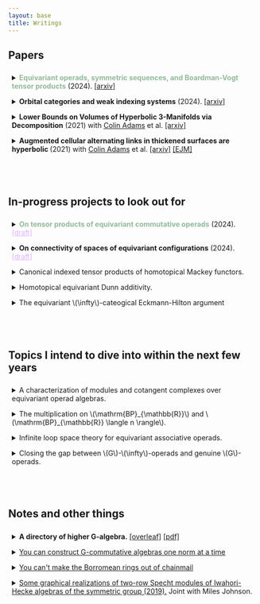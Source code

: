 ```yaml
---
layout: base
title: Writings
---
```


<script type="text/javascript" src="https://cdn.mathjax.org/mathjax/latest/MathJax.js?config=TeX-AMS-MML_HTMLorMML"> </script> 

<style>
details {
  border-radius: 4px;
  padding: 0.5em 0.5em 0;
}

summary {
  margin: -0.5em -0.5em 0;
  padding: 0.5em;
}

details[open] {
  padding: 0.5em;
}

details[open] summary {
  margin-bottom: 0.5em;
}
</style>

## Papers

<details> 
<summary>
	<b style="color:#92b99b;">Equivariant operads, symmetric sequences, and Boardman-Vogt tensor products</b> (2024).
	<a href="https://arxiv.org/abs/2501.02129">[arxiv]</a>
</summary>
	The purpose of this paper is to set the stage to study the homotopy theory of \(G\)-operads and their Boardman-Vogt tensor products.
	The important constructions are the <i> underlying \(G\)-symmetric sequence</i> and the <i>Boardman-Vogt tensor product of \(G\)-operads</i>.
	The important facts are the following:
	<ul>
		<li>
			The underlying \(G\)-symmetric sequence is monadic.
		</li>
		<li>
			There is a well-behaved localizing subcategory of \(G\)-\(d\)-operads (whose structure spaces are \((d-1)\)-truncated), compatible with all of the constructions.
		</li>
		<li>
			The \(\mathcal{O}\)-\(G\)-coefficient systems functor \(\mathcal{O} \mapsto \mathrm{Alg}_{\mathcal{O}}(\mathrm{Coeff}^G\mathcal{C})\) detects equivalences on the base change of the underlying \(G\)-symmetric sequence to \(\mathcal{C}\);
			in particular, evaluation on \(n\)-truncated \(G\)-spaces detects \(n\)-equivalences of \(G\)-operads and evaluation on \(G\)-spaces is conservative. 
		</li>
		<li>
			The equivariant operadic nerve intertwines everything in sight, so it has a conservative right-derived functor; moreover, it's only the coherences that make things annoying, so it's easy to verify that it's an equivalence on one-color \(G\)-1-operads.
		</li>
		<li>
			The Boardman-Vogt tensor product works as you expect it to and intertwines with the Day convolution structure on \(G\)-symmetric monoidal \(\infty\)-categories via the envelope.
		</li>
	</ul>
	This is not yet submitted; <a href="/files/1n_nightly.pdf">click here for v1.5.</a>
</details>

<details>
<summary>
<!--	<b style="color:#92b99b;">On tensor products of equivariant commutative operads</b> (2024). -->
    <b >Orbital categories and weak indexing systems</b> (2024).
    <a href="https://arxiv.org/abs/2409.01377">[arxiv]</a>
</summary>
    This paper is an exposé on weak indexing systems, the combinatorics behind weak \(\mathcal{N}_\infty\) operads. 
</details>

<details> 
<summary> <b>Lower Bounds on Volumes of Hyperbolic 3-Manifolds via Decomposition</b> (2021) with <a href="https://sites.williams.edu/cadams/">Colin Adams</a> et al. 
<a href="https://arxiv.org/abs/2111.06319">[arxiv]</a>
</summary>
<p>
Lower bounds on the volumes of hyperbolic link complements are given via a new construction:
  a <i> bracelet link</i> is a link in \(S^3\) decomposed as a cycle of interconnected tangles, and it is proved that a bracelet link of \(2n\) tangles, such that each individual tangle may be <i>replicated</i> into a hyperbolic bracelet link of \(2n\) copies of the tangle, is hyperbolic, with volume at least the average of the replicated links.
</p>
<p>
  This replication is generalized to arbitrary 3-manifolds via a construction called <i>starbursts</i>, which separate the manifold into <i>pieces</i>, which have a well defined \(2n\)-<i>replicant</i>;
  if the resulting pieces from removing a regular neighborhood of a starburst have hyperbolic replicants, then the 3-manifold is hyperbolic, with volume at least the average of the volumes of the replicants. 
</p>
<p>
  Applications are presented to hyperbolicity of links in thickened surfaces and in the solid torus.
</p>
</details>

<details> <summary> 
	<b>Augmented cellular alternating links in thickened surfaces are hyperbolic </b>(2021) with <a href="https://sites.williams.edu/cadams/">Colin Adams</a> et al.
	<a href="https://arxiv.org/abs/2107.05406">[arxiv]</a>
   	<a href="https://link.springer.com/article/10.1007/s40879-023-00692-3">[EJM]</a>
    </summary>
    Work of <a href="https://arxiv.org/abs/1506.03026v1">Colin Adams</a> concerning hyperbolicity of generalized augmented alternating links in the 3-sphere is extended to hyperbolicity of such links in \(I\)-bundles over a surface other than the Klein bottle or \(\mathbf{RP}^2.\)
  This is used to prove hyperbolicity class of links in thickened orientable surfaces called <i> rubber band links </i>, which are generated by graphs.
  Both lower and upper bounds are provided for the volumes of rubber band links, both depending linearly on the number of edges in the graph.
</details>

<br/><br/>  

## In-progress projects to look out for




<details> 
<summary>
<!--	<b style="color:#92b99b;">On tensor products of equivariant commutative operads</b> (2024). -->
	<b style="color:#92b99b;">On tensor products of equivariant commutative operads</b> (2024).
	<a style="color:#DEB0FF;" href="/files/Ninfty_draft.pdf">[draft]</a>
</summary>
	Our main theorem constructs a unique equivalence \(\mathcal{N}_{I \infty} \otimes \mathcal{N}_{J \infty} \simeq \mathcal{N}_{I \vee J \infty}\).
	It'll come out soon, I promise.
</details>


<details> 
<summary>
<!--	<b style="color:#92b99b;">On tensor products of equivariant commutative operads</b> (2024). -->
	<b>On connectivity of spaces of equivariant configurations</b> (2024).
	<a style="color:#DEB0FF;" href="/files/Conf_draft.pdf">[draft]</a>
</summary>
    This paper is what it says on the tin;
    given \(V\) a real orthogonal \(G\)-representation (which may have no fixed points), we give sharp bounds on connectivity of spaces of \(H\)-equivariant configurations of finite \(H\)-sets in it;
    the upshot is that when \(V\) is large (e.g. it is a \(d\)-fold direct sum), \(\mathbb{E}_V\)-algebras canonically lift to \(AV\)-commutative algebras, and hence they are modelled by incomplete Mackey functors or bi-incomplete Tambara functors in a number of cases. 
</details>


<details>
<summary>
	Canonical indexed tensor products of homotopical Mackey functors.
</summary>
	This is ongoing work with <a href="https://sites.google.com/view/bastiaan-cnossen">Bastiaan Cnossen</a>, <a href="https://t-lenz.github.io/">Tobias Lenz</a>, and <a href="https://www.math.uni-bonn.de/people/linskens/webpage.htmpl">Sil Linskens</a>. 
</details>

<details> 
<summary>
    Homotopical equivariant Dunn additivity.
</summary>
    I'm working on writing up a proof that \(\mathbb{E}_V \otimes \mathbb{E}_W \simeq \mathbb{E}_{V \oplus W}\).
</details>

<details> 
<summary>
	The equivariant \(\infty\)-cateogical Eckmann-Hilton argument
</summary>
    I'm writing downan analogue of <a href="https://arxiv.org/pdf/1808.06006.pdf">Schlank-Yanovski</a>, with \(\mathrm{Comm}_G\) replaced with an almost essentially unital weak \(\mathcal{N}_\infty\)$-operad, so in particular, a unital one.
    This totally classifies the \(\otimes\)-idempotent unital \(G\)-operads (really, any whose nullary structure spaces are empty or contractible).
</details>


<br/><br/>  

## Topics I intend to dive into within the next few years



<details> 
<summary>
    A characterization of modules and cotangent complexes over equivariant operad algebras.
</summary>
    I hope to relitigate Higher Algebra chapter 7 in the setting of \(G\)-operads;
    the aim is to lift the characterization of cotangent complexes from <a href="https://arxiv.org/pdf/1007.5315.pdf">Basterra-Mandell</a> in the setting \(G = C_2\) using the (dihedral) Bar construction of e.g. <a href="https://arxiv.org/pdf/2111.06970.pdf">Knoll-Gerhardt-Hill</a>, in preparation for computations in Real deformation theory. 
</details>

<details> 
<summary>
    The multiplication on \(\mathrm{BP}_{\mathbb{R}}\) and \(\mathrm{BP}_{\mathbb{R}} \langle n \rangle\).
</summary>
    <p>
        I hope to construct canonical lifts of \(\mathbb{E}_{2n}-\mathrm{MU}\)-algebra structures on \(\mathrm{BP}\) to \(\mathbb{E}_{n \rho}-\mathrm{MU}_{\mathbb{R}}\)-algebra structures on \(\mathrm{BP}_{\mathbb{R}}\) using the cellularity results announced in <a href="https://arxiv.org/pdf/1806.11033.pdf">Hill-Hopkins</a> as well as the above conjectures concerning change of group functors applied to equivaraint operadic cotangent complexes.
    </p>

    <p>
    After doing so, I hope to add \(\mathbb{R}\) and \(C_2\), as well as replace \(3\) with \(2 \rho - 1\), in section 2 of <a href="https://arxiv.org/pdf/2012.00864.pdf">Hahn-Wilson</a> and claim the new result as my own.
    </p>
</details>

<details> 
<summary>
    Infinite loop space theory for equivariant associative operads.
</summary>
    <p>
    <a href="https://arxiv.org/pdf/1705.03585.pdf">Rubin</a> constructed an associative version of \(N_\infty\) operads; these are the family of \(\mathbb{E}_1\)-containing subfunctors of an equivariant associative operad.
    Tensor products of these are more complicated, as they are not tensor closed (indeed, \(\mathbb{E_2}\) is not a subfunctor of the equivariant associative operad, as it is not discrete)--
    I hope to say something about this using techniques reminescent of <a href="https://arxiv.org/pdf/1808.06006.pdf">Schlank-Yanovski</a> and <a href="https://people.math.rochester.edu/faculty/doug/otherpapers/guillou-may-iterated2.pdf">Guillou-May</a>;
    in particular, I conjecture that the $k$-fold tensor product of \(\mathrm{As}(I)\) can be interpreted as having grouplike algebras which are the \(k\)-fold deloopings for the maps in the transfer system associated to \(I\), in the sense of limits of \(S\)-indexed cubes, and when \(k = \infty\), this computes \(\mathcal{N}_{I \infty}.\)
    </p>
    
    <p>
    The aim of this is to supplant the \(\mathbb{E}_V\) family with a family whose tensor-indecomposables are of a combinatorial nature, bringing the explicit computational ease of the case \(G=C_2\) to arbitrary groups.
    This is low priority, since my computational examples of interest currently only have \(C_2\) actions.
    </p>
</details>

<details> 
<summary>
    Closing the gap between \(G\)-\(\infty\)-operads and genuine \(G\)-operads.
</summary>
    <p>
        What remains in the equivariant version of the program to identify all models of operads with each other is an equivariant lift of <a href="https://arxiv.org/pdf/1606.03826.pdf">Chu-Haugseng-Heuts</a>;
        I hope to use the general machinery of algebraic patterns to add a \(G\) everywhere in the above paper.
    </p>
</details>



<br/><br/>  

## Notes and other things


<details>
<summary> 
<b> A directory of higher G-algebra.</b>
<a href="https://www.overleaf.com/read/pryjbtypsgph#4c3fcc">
[overleaf]</a> <a href="/files/higher_galgebra.pdf">[pdf]</a>
</summary>
a living document intended to serve as a companion to <a href="https://people.math.harvard.edu/~lurie/papers/HA.pdf">Higher algebra</a>, giving citations to equivariant lifts of its greatest hits.
</details>

<details>
<summary> 
<a href="/files/ninftynotes.pdf">
    You can construct G-commutative algebras one norm at a time
</a>
</summary>
    a draft of some <a href="https://zygotop.github.io/">Zygotop</a> lecture notes, complete with many errors, about the additivity of \(N_\infty\)-operads.
</details>

<details>
<summary> 
<a href="/files/borromean.pdf">You can't make the Borromean rings out of chainmail</a>
</summary>
 lecture notes for a talk at Harvard's "trivial notions" seminar.
</details>


<details> <summary> <a href="https://math.mit.edu/research/undergraduate/spur/documents/2019Johnson-Stewart.pdf">Some graphical realizations of two-row Specht modules of Iwahori-Hecke algebras of the symmetric group (2019).</a> Joint with Miles Johnson.
    </summary>
  Studies a generalization of Khovanov's "crossingless matchings" representation of an Iwahori-Hecke Algebra of the symmetric group to include a particular number of endpoints on the "bottom" and "top";
  in the generic case, such a representation is proven to be isomorphic to a two-row Specht module whose young partition corresponds with the number of endpoints.
  Some heuristics are given towards existence of such an isomorphism in all cases.
  In the characteristic-5 case, some irreducible subrepresentation of Jordan-Shor's Fibonacci representation are given, and these are proven to be isomorphic to the irreducible quotients of two-row Specht modules whose rows differ by length at most 3.
</details>
